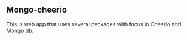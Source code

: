 ## Mongo-cheerio

This is web app that uses several packages with focus in Cheerio and Mongo db.



